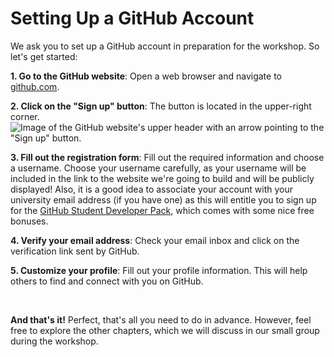 # Setting Up a GitHub Account

We ask you to set up a GitHub account in preparation for the workshop. So let's get started:

**1. Go to the GitHub website**: Open a web browser and navigate to [github.com](https://github.com/).

**2. Click on the "Sign up" button**: The button is located in the upper-right corner.
![Image of the GitHub website's upper header with an arrow pointing to the "Sign up" button.](../static/github_sign-up.png)

**3. Fill out the registration form**: Fill out the required information and choose a username. Choose your username carefully, as your username will be included in the link to the website we're going to build and will be publicly displayed! Also, it is a good idea to associate your account with your university email address (if you have one) as this will entitle you to sign up for the [GitHub Student Developer Pack](https://education.github.com/pack), which comes with some nice free bonuses.

**4. Verify your email address**: Check your email inbox and click on the verification link sent by GitHub.

**5. Customize your profile**: Fill out your profile information. This will help others to find and connect with you on GitHub.

<br>

**And that's it!**
Perfect, that's all you need to do in advance. However, feel free to explore the other chapters, which we will discuss in our small group during the workshop.
<br>


